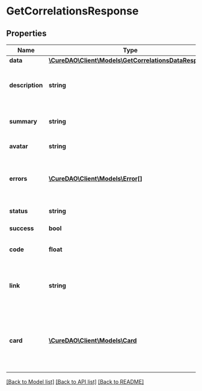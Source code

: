 # GetCorrelationsResponse

## Properties
Name | Type | Description | Notes
------------ | ------------- | ------------- | -------------
**data** | [**\CureDAO\Client\Models\GetCorrelationsDataResponse**](GetCorrelationsDataResponse.md) |  | [optional] 
**description** | **string** | Can be used as body of help info popup | 
**summary** | **string** | Can be used as title in help info popup | 
**avatar** | **string** | Square icon png url | [optional] 
**errors** | [**\CureDAO\Client\Models\Error[]**](Error.md) | Array of error objects with message property | [optional] 
**status** | **string** | ex. OK or ERROR | [optional] 
**success** | **bool** | true or false | [optional] 
**code** | **float** | Response code such as 200 | [optional] 
**link** | **string** | A super neat url you might want to share with your users! | [optional] 
**card** | [**\CureDAO\Client\Models\Card**](Card.md) | A super neat card with buttons and HTML that you can use in your app! | [optional] 

[[Back to Model list]](../README.md#documentation-for-models) [[Back to API list]](../README.md#documentation-for-api-endpoints) [[Back to README]](../README.md)
